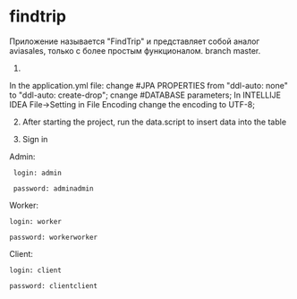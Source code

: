 # findtrip

Приложение называется "FindTrip" и представляет собой аналог aviasales, только с более простым функционалом. 
branch master.

1. 
In the application.yml file:
      change #JPA PROPERTIES from "ddl-auto: none" to "ddl-auto: create-drop";
      cnange #DATABASE parameters;
In INTELLIJE IDEA File->Setting in File Encoding change the encoding to UTF-8;

2. After starting the project, run the data.script to insert data into the table
  
3. Sign in

Admin:

     login: admin
   
     password: adminadmin
   
Worker:

    login: worker
   
    password: workerworker
   
Client:

    login: client
   
    password: clientclient
   

